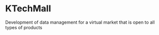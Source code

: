# KTechMall
Development of data management for a virtual market that is open to all types of products
